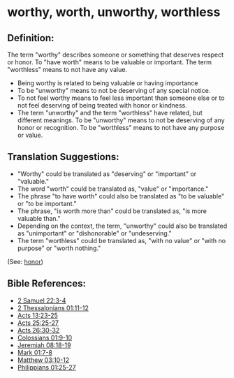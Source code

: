 # worthy, worth, unworthy, worthless #

## Definition: ##

The term "worthy" describes someone or something that deserves respect or honor. To "have worth" means to be valuable or important. The term "worthless" means to not have any value.

* Being worthy is related to being valuable or having importance
* To be "unworthy" means to not be deserving of any special notice.
* To not feel worthy means to feel less important than someone else or to not feel deserving of being treated with honor or kindness.
* The term "unworthy" and the term "worthless" have related, but different meanings. To be "unworthy" means to not be deserving of any honor or recognition. To be "worthless" means to not have any purpose or value.

## Translation Suggestions: ##

* "Worthy" could be translated as "deserving" or "important" or "valuable."
* The word "worth" could be translated as, "value" or "importance."
* The phrase "to have worth" could also be translated as "to be valuable" or "to be important."
* The phrase, "is worth more than" could be translated as, "is more valuable than."
* Depending on the context, the term, "unworthy" could also be translated as "unimportant" or "dishonorable" or "undeserving."
* The term "worthless" could be translated as, "with no value" or "with no purpose" or "worth nothing."

(See: [honor](../other/honor.md))

## Bible References: ##

* [2 Samuel 22:3-4](https://door43.org/en/bible/notes/2sa/22/03)
* [2 Thessalonians 01:11-12](https://door43.org/en/bible/notes/2th/01/11)
* [Acts 13:23-25](https://door43.org/en/bible/notes/act/13/23)
* [Acts 25:25-27](https://door43.org/en/bible/notes/act/25/25)
* [Acts 26:30-32](https://door43.org/en/bible/notes/act/26/30)
* [Colossians 01:9-10](https://door43.org/en/bible/notes/col/01/09)
* [Jeremiah 08:18-19](https://door43.org/en/bible/notes/jer/08/18)
* [Mark 01:7-8](https://door43.org/en/bible/notes/mrk/01/07)
* [Matthew 03:10-12](https://door43.org/en/bible/notes/mat/03/10)
* [Philippians 01:25-27](https://door43.org/en/bible/notes/php/01/25)
